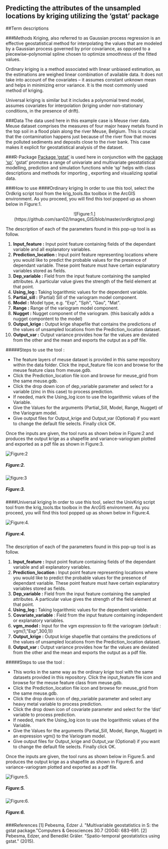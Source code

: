 
## **Predicting the attributes of the unsampled locations by kriging utilizing the ‘gstat’ package**

##Term descriptions

###Methods
Kriging, also referred to as Gaussian process regression is an effective geostatistical method for interpolating the values that are modeled by a Gaussian process governed by prior covariance, as opposed to a piecewise–polynomial spline chosen to optimize smoothness of the fitted values.

Ordinary kriging is a method associated with linear unbiased estimation, as the estimations are weighed linear combination of available data. It does not take into account of the covariates – it assumes constant unknown mean and helps in minimizing error variance. It is the most commonly used method of kriging.

Universal kriging is similar but it includes a polynomial trend model, assumes covariates for interpolation (kriging under non-stationary conditions, in the presence of drift).

###Data
The data used here in this example case is Meuse river data.
Meuse dataset comprises the measures of four major heavy metals found in the top soil in a flood plain along the river Meuse, Belgium. This is crucial that the contamination happens just because of the river flow that moves the polluted sediments and deposits close to the river bank. This case makes it explicit for geostatistical analysis of the dataset.

###R-Package
[Package ‘gstat’](https://cran.r-project.org/web/packages/gstat/gstat.pdf) is used here in conjunction with the [package ‘sp’](https://cran.r-project.org/web/packages/sp/sp.pdf). 'gstat’ promotes a range of univariate and multivariate geostatistical modelling, prediction and simulation functions while ‘sp’ helps with class descriptions and methods for importing , exporting and visualizing spatial data.

###How to use
####Ordinary kriging
In order to use this tool, select the Ordkrig script tool from the krig_tools.tbx toolbox in the ArcGIS environment. As you proceed, you will find this tool popped up as shown below in Figure:1.

<p align="center">
![Figure:1.](https://github.com/san02/Images_GIS/blob/master/ordkrigtool.png)
</p>

The description of each of the parameters found in this pop-up tool is as follow.

1. **Input_feature  :** Input point feature containing fields of the dependant variable and all explanatory variables.
2. **Prediction_location  :** Input point feature representing locations where you would like to predict the probable values for the presence of  dependant variable. These point feature must have certain explanatory variables stored as fields.
3. **Dep_variable  :**  Field from the input feature containing the sampled attributes. A particular value gives the strength of the field element at that point.
4. **Using_log  :** Taking logarithmic values for the dependent variable.
5. **Partial_sill  :** (Partial) Sill of the variogram model component.
6. **Model  :** Model type, e.g. "Exp", "Sph", "Gau", "Mat".
7. **Range  :** Range of the variogram model component.
8. **Nugget  :** Nugget component of the variogram. (this basically adds a nugget compontent to the model)
9. **Output_krige  :**  Output krige shapefile that contains the predictions of the values of unsampled locations from the Prediction_location dataset.
10. **Output_var  :**  Output variance provides how far the values are deviated from the other and the mean and exports the output as a pdf file.

#####Steps to use the tool :
* The feature layers of meuse dataset is provided in this same repository within the data folder. Click the input_feature file icon and browse for the meuse feature class from meuse.gdb. 
* Click the Prediction_location file icon and browse for meuse_grid from the same meuse.gdb. 
* Click the drop down icon of dep_variable parameter and select for a variable (zinc in this case) to process prediction. 
* If needed, mark the Using_log icon to use the logarithmic values of the Variable.  
* Give the Values for the arguments (Partial_Sill, Model, Range, Nugget) of the Variogram model.
* Give output files for Output_krige and Output_var (Optional) if you want to change the default file selects. Finally click OK.

Once the inputs are given, the tool runs as shown below in Figure:2 and produces the output krige as a shapefile and variance-variogram plotted and exported as a pdf file as shown in Figure:3.

![Figure:2](https://github.com/san02/Images_GIS/blob/master/ordkrigtoolrun.png)
##### Figure:2.

![figure:3](https://github.com/san02/Images_GIS/blob/master/ordkrigoutput.png)
##### Figure:3.


####Universal kriging
In order to use this tool, select the UnivKrig script tool from the krig_tools.tbx toolbox in the ArcGIS environment. As you proceed, you will find this tool popped up as shown below in Figure:4.

![Figure:4.](https://github.com/san02/Images_GIS/blob/master/univkrigtool.png)
##### Figure:4.

The description of each of the parameters found in this pop-up tool is as follow.

1. **Input_feature  :** Input point feature containing fields of the dependant variable and all explanatory variables.
2. **Prediction_location  :** Input point feature representing locations where you would like to predict the probable values for the presence of  dependant variable. These point feature must have certain explanatory variables stored as fields.
3. **Dep_variable  :**  Field from the input feature containing the sampled attributes. A particular value gives the strength of the field element at that point.
4. **Using_log  :** Taking logarithmic values for the dependent variable.
5. **Covariate_variable** : Field from the input feature containing independent or explanatory variables.
6. **vgm_model  :** Input for the vgm expression to fit the variogram (default : vgm(1,"Exp",300,1))
10. **Output_krige  :**  Output krige shapefile that contains the predictions of the values of unsampled locations from the Prediction_location dataset.
11. **Output_var  :**  Output variance provides how far the values are deviated from the other and the mean and exports the output as a pdf file.


#####Steps to use the tool :

* This works in the same way as the ordinary krige tool with the same datasets provided in this repository. Click the input_feature file icon and browse for the meuse feature class from meuse.gdb. 
* Click the Prediction_location file icon and browse for meuse_grid from the same meuse.gdb. 
* Click the drop down icon of dep_variable parameter and select any heavy metal variable to process prediction. 
* Click the drop down icon of covariate parameter and select for the ‘dist’ variable to process prediction. 
* If needed, mark the Using_log icon to use the logarithmic values of the Variable.  
* Give the Values for the arguments (Partial_Sill, Model, Range, Nugget) in an expression vgm() to the Variogram model.
* Give output files for Output_krige and Output_var (Optional) if you want to change the default file selects. Finally click OK.

Once the inputs are given, the tool runs as shown below in Figure:5. and produces the output krige as a shapefile as shown in Figure:6. and variance-variogram plotted and exported as a pdf file.

![Figure:5.](https://github.com/san02/Images_GIS/blob/master/univkrigtoolrun.png)
##### Figure:5.

![Figure:6.](https://github.com/san02/Images_GIS/blob/master/univkrigoutput.png)
##### Figure:6.


###References 
  [1] Pebesma, Edzer J. "Multivariable geostatistics in S: the gstat package."Computers & Geosciences 30.7 (2004): 683-691. 
  [2] Pebesma, Edzer, and Benedikt Gräler. "Spatio-temporal geostatistics using gstat." (2015).
 
